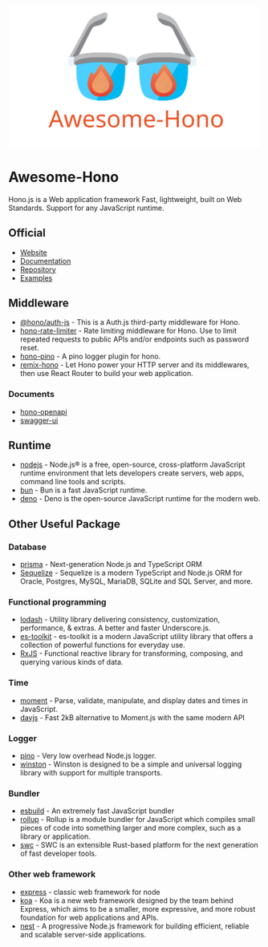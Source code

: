 <div align="center">
	<div>
		<img width="500" src="assets/awesome-hono.svg" alt="Awesome Node.js">
		<br>
	</div>
</div>

# Awesome-Hono

Hono.js is a Web application framework
Fast, lightweight, built on Web Standards. Support for any JavaScript runtime.

## Official

- [Website](https://hono.dev/)
- [Documentation](https://hono.dev/docs/)
- [Repository](https://github.com/honojs)
- [Examples](https://hono.dev/examples/)

## Middleware
- [@hono/auth-js](https://www.npmjs.com/package/@hono/auth-js) - This is a Auth.js third-party middleware for Hono.
- [hono-rate-limiter](https://github.com/rhinobase/hono-rate-limiter) - Rate limiting middleware for Hono. Use to limit repeated requests to public APIs and/or endpoints such as password reset.
- [hono-pino](https://github.com/maou-shonen/hono-pino) - A pino logger plugin for hono.
- [remix-hono](https://github.com/sergiodxa/remix-hono) - Let Hono power your HTTP server and its middlewares, then use React Router to build your web application.

### Documents
- [hono-openapi](https://github.com/rhinobase/hono-openapi)
- [swagger-ui](https://github.com/honojs/middleware/tree/main/packages/swagger-ui)

## Runtime
- [nodejs](https://nodejs.org/en) - Node.js® is a free, open-source, cross-platform JavaScript runtime environment that lets developers create servers, web apps, command line tools and scripts.
- [bun](https://bun.sh/) - Bun is a fast JavaScript runtime.
- [deno](https://deno.com/) - Deno is the open-source JavaScript runtime for the modern web.

## Other Useful Package
### Database
- [prisma](https://www.prisma.io/) - Next-generation Node.js and TypeScript ORM
- [Sequelize](https://sequelize.org/) - Sequelize is a modern TypeScript and Node.js ORM for Oracle, Postgres, MySQL, MariaDB, SQLite and SQL Server, and more.
### Functional programming
- [lodash](https://github.com/lodash/lodash) - Utility library delivering consistency, customization, performance, & extras. A better and faster Underscore.js.
- [es-toolkit](https://es-toolkit.slash.page/) - es-toolkit is a modern JavaScript utility library that offers a collection of powerful functions for everyday use.
- [RxJS](https://github.com/reactivex/rxjs) - Functional reactive library for transforming, composing, and querying various kinds of data.

### Time
- [moment](https://momentjs.com/) - Parse, validate, manipulate, and display dates and times in JavaScript.
- [dayjs](https://day.js.org/) - Fast 2kB alternative to Moment.js with the same modern API

### Logger
- [pino](https://github.com/pinojs/pino) - Very low overhead Node.js logger.
- [winston](https://github.com/winstonjs/winston) - Winston is designed to be a simple and universal logging library with support for multiple transports.

### Bundler 
- [esbuild](https://esbuild.github.io/) - An extremely fast JavaScript bundler
- [rollup](https://rollupjs.org/) - Rollup is a module bundler for JavaScript which compiles small pieces of code into something larger and more complex, such as a library or application.
- [swc](https://swc.rs/) - SWC is an extensible Rust-based platform for the next generation of fast developer tools.

### Other web framework
- [express](http://expressjs.com/) - classic web framework for node
- [koa](https://koajs.com/) - Koa is a new web framework designed by the team behind Express, which aims to be a smaller, more expressive, and more robust foundation for web applications and APIs.
- [nest](https://nestjs.com/) - A progressive Node.js framework for building efficient, reliable and scalable server-side applications. 